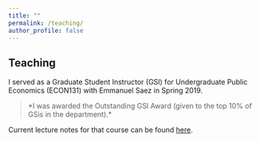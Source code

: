 ```yaml
---
title: ""
permalink: /teaching/
author_profile: false
---
```


## Teaching

I served as a Graduate Student Instructor (GSI) for Undergraduate Public Economics (ECON131) with Emmanuel Saez in Spring 2019. 

<blockquote>
<p>*I was awarded the Outstanding GSI Award (given to the top 10% of GSis in the department).*</p> 
</blockquote>

Current lecture notes for that course can be found [here](https://eml.berkeley.edu//~saez/course131/course131.html).

